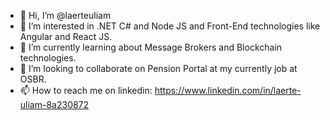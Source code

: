 - 👋 Hi, I’m @laerteuliam
- 👀 I’m interested in .NET C# and Node JS and Front-End technologies like Angular and React JS.
- 🌱 I’m currently learning about Message Brokers and Blockchain technologies.
- 💞️ I’m looking to collaborate on Pension Portal at my currently job at OSBR.
- 📫 How to reach me on linkedin: https://www.linkedin.com/in/laerte-uliam-8a230872

<!---
laerteuliam/laerteuliam is a ✨ special ✨ repository because its `README.md` (this file) appears on your GitHub profile.
You can click the Preview link to take a look at your changes.
--->

